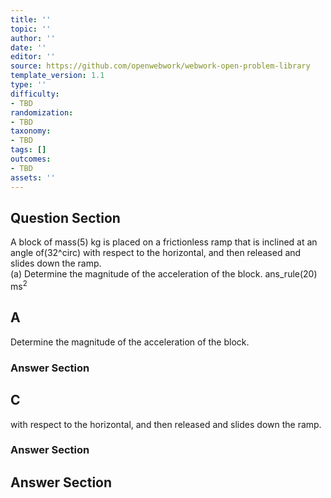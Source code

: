 ```yaml
---
title: ''
topic: ''
author: ''
date: ''
editor: ''
source: https://github.com/openwebwork/webwork-open-problem-library
template_version: 1.1
type: ''
difficulty:
- TBD
randomization:
- TBD
taxonomy:
- TBD
tags: []
outcomes:
- TBD
assets: ''
---
```


## Question Section 

 
A block of mass(5) kg is placed on a frictionless ramp that is inclined at an angle of(32^circ) with respect to the horizontal, and then released and slides down the ramp.   
(a) Determine the magnitude of the acceleration of the block. 
 ans_rule(20) ms<sup>2<sup>

## A
Determine the magnitude of the acceleration of the block. 
### Answer Section
## C
with respect to the horizontal, and then released and slides down the ramp.   
### Answer Section


## Answer Section

